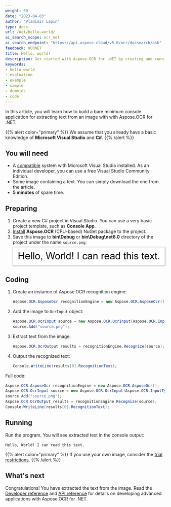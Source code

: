 ```yaml
---
weight: 50
date: "2023-04-03"
author: "Vladimir Lapin"
type: docs
url: /net/hello-world/
ai_search_scope: ocr_net
ai_search_endpoint: "https://api.aspose.cloud/v5.0/ocr/docsearch/ask"
feedback: OCRNET
title: Hello, world!
description: Get started with Aspose.OCR for .NET by creating and running a bare minimum example.
keywords:
- hello world
- evaluation
- example
- sample
- dummies
- code
---
```


In this article, you will learn how to build a bare minimum console application for extracting text from an image with with Aspose.OCR for .NET.

{{% alert color="primary" %}} 
We assume that you already have a basic knowledge of **Microsoft Visual Studio** and **C#**.
{{% /alert %}} 

## You will need

- A [compatible](/ocr/net/system-requirements/) system with Microsoft Visual Studio installed. As an individual developer, you can use a free Visual Studio Community Edition.
- Some image containing a text. You can simply download the one from the article.
- **5 minutes** of spare time.

## Preparing

1. Create a new C# project in Visual Studio. You can use a very basic project template, such as **Console App**.
2. [Install](/ocr/net/installation/) **Aspose.OCR** (CPU-based) NuGet package to the project.
3. Save this image to **bin\\Debug** or **bin\\Debug\\net6.0** directory of the project under the name `source.png`:  
   <img src="source.png" alt="Source image" style="box-shadow: 1px 1px 4px 2px rgba(0,0,0,0.2);margin-top:8px;" />

## Coding

1. Create an instance of Aspose.OCR recognition engine:
   ```csharp
   Aspose.OCR.AsposeOcr recognitionEngine = new Aspose.OCR.AsposeOcr();
   ```
2. Add the image to `OcrInput` object:
   ```csharp
   Aspose.OCR.OcrInput source = new Aspose.OCR.OcrInput(Aspose.OCR.InputType.SingleImage);
   source.Add("source.png");
   ```
3. Extract text from the image:
   ```csharp
   Aspose.OCR.OcrOutput results = recognitionEngine.Recognize(source);
   ```
3. Output the recognized text:
   ```csharp
   Console.WriteLine(results[0].RecognitionText);
   ```

Full code:

```csharp
Aspose.OCR.AsposeOcr recognitionEngine = new Aspose.OCR.AsposeOcr();
Aspose.OCR.OcrInput source = new Aspose.OCR.OcrInput(Aspose.OCR.InputType.SingleImage);
source.Add("source.png");
Aspose.OCR.OcrOutput results = recognitionEngine.Recognize(source);
Console.WriteLine(results[0].RecognitionText);
```

## Running

Run the program. You will see extracted text in the console output:

```
Hello, World! I can read this text.
```

{{% alert color="primary" %}} 
If you use your own image, consider the [trial restrictions](/ocr/net/licensing/).
{{% /alert %}} 

## What's next

Congratulations! You have extracted the text from the image. Read the [Developer reference](/ocr/net/developer-reference/) and [API reference](https://reference.aspose.com/ocr/net/) for details on developing advanced applications with Aspose.OCR for .NET.

